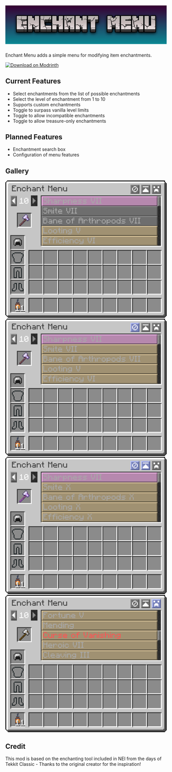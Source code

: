 # ![Enchant Menu](./assets/icons/long-rect.png)

Enchant Menu adds a simple menu for modifying item enchantments.

[![Download on Modrinth](https://github.com/modrinth/art/raw/main/Branding/Badge/badge-dark__184x72.png)](https://modrinth.com/mod/enchant-menu)

## Current Features
- Select enchantments from the list of possible enchantments
- Select the level of enchantment from 1 to 10
- Supports custom enchantments
- Toggle to surpass vanilla level limits
- Toggle to allow incompatible enchantments
- Toggle to allow treasure-only enchantments

## Planned Features
- Enchantment search box
- Configuration of menu features

## Gallery

![Item with enchantments](./assets/screenshots/enchanted-locked.png)
![Incompatible enchantments unlocked](./assets/screenshots/incompatible-unlocked.png)
![Level limit unlocked](./assets/screenshots/level-unlocked.png)
![Treasure enchantments unlocked](./assets/screenshots/treasure-unlocked.png)

## Credit

This mod is based on the enchanting tool included in NEI from the days of Tekkit Classic - Thanks to the original
creator for the inspiration!
